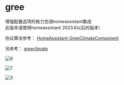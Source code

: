 # gree
增强配置选项的格力空调homeassistant集成\
此版本请使用homeassistant 2023.6以后的版本\



协议算法参考： [HomeAssistant-GreeClimateComponent](https://github.com/RobHofmann/HomeAssistant-GreeClimateComponent) 

另参考： [greeclimate](https://github.com/cmroche/greeclimate)




![6](https://github.com/dscao/gree/assets/16587914/6b6669fc-1b6b-4545-8988-8c000fddb4d1)




![7](https://github.com/dscao/gree/assets/16587914/cc2771b5-1b63-4fc8-9980-9152c8a135f0)




![3](https://github.com/dscao/gree/assets/16587914/c1edfc53-406c-4f13-b68c-1299d6c3be88)
